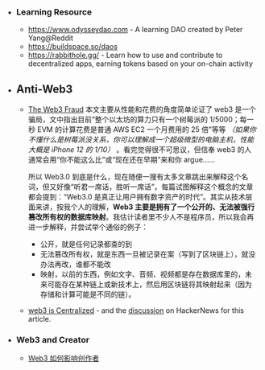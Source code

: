 - ### Learning Resource
	- https://www.odysseydao.com - A learning DAO created by Peter Yang@Reddit
	- https://buildspace.so/daos
	- https://rabbithole.gg/ - Learn how to use and contribute to decentralized apps, earning tokens based on your on-chain activity
- ## Anti-Web3
	- [The Web3 Fraud](https://www.usenix.org/publications/loginonline/web3-fraud) 本文主要从性能和花费的角度简单论证了 web3 是一个骗局，文中指出目前“整个以太坊的算力只有一个树莓派的 1/5000；每一秒 EVM 的计算花费是普通 AWS EC2 一个月费用的 25 倍”等等 *（如果你不懂什么是树莓派没关系，你可以理解成一个超级微型的电脑主机，性能大概是 iPhone 12 的 1/10）* 。看完觉得很不可思议，但信奉 web3 的人通常会用“你不能这么比”或“现在还在早期”来和你 argue......

	  所以 Web3.0 到底是什么，现在随便一搜有太多文章跳出来解释这个名词，但又好像“听君一席话，胜听一席话”。每篇试图解释这个概念的文章都会提到：“Web3.0 是真正让用户拥有数字资产的时代”。其实从技术层面来讲，按我个人的理解，**Web3 主要是拥有了一个公开的、无法被强行篡改所有权的数据库映射**。我估计读者里不少人不是程序员，所以我会再进一步解释，并尝试举个通俗的例子：
		- 公开，就是任何记录都查的到
		- 无法篡改所有权，就是东西一旦被记录在案（写到了区块链上），就没办法再改，谁都不能改
		- 映射，以前的东西，例如文字、音频、视频都是存在数据库里的，未来可能存在某种链上或新技术上，然后用区块链将其映射起来（因为存储和计算可能是不同的链）。
	- [web3 is Centralized](https://blog.wesleyac.com/posts/web3-centralized) - and the [discussion](https://news.ycombinator.com/item?id=29766497) on HackerNews for this article.
- ### Web3 and Creator
	- [Web3 如何影响创作者](https://thequibbler.zhubai.love/posts/2097264094846414848)
